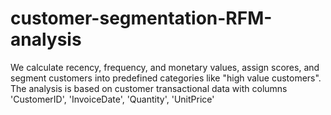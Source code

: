 # customer-segmentation-RFM-analysis
We calculate recency, frequency, and monetary values, assign scores, and segment customers into predefined categories like "high value customers".
The analysis is based on customer transactional data with columns 'CustomerID', 'InvoiceDate', 'Quantity', 'UnitPrice'
